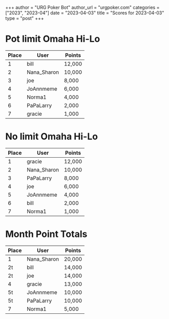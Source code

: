 +++
author = "URG Poker Bot"
author_url = "urgpoker.com"
categories = ["2023", "2023-04"]
date = "2023-04-03"
title = "Scores for 2023-04-03"
type = "post"
+++
# Pot limit Omaha Hi-Lo

| Place | User | Points |
|-------|------|--------|
| 1 | bill | 12,000 |
| 2 | Nana_Sharon | 10,000 |
| 3 | joe | 8,000 |
| 4 | JoAnnmeme | 6,000 |
| 5 | Norma1 | 4,000 |
| 6 | PaPaLarry | 2,000 |
| 7 | gracie | 1,000 |

# No limit Omaha Hi-Lo

| Place | User | Points |
|-------|------|--------|
| 1 | gracie | 12,000 |
| 2 | Nana_Sharon | 10,000 |
| 3 | PaPaLarry | 8,000 |
| 4 | joe | 6,000 |
| 5 | JoAnnmeme | 4,000 |
| 6 | bill | 2,000 |
| 7 | Norma1 | 1,000 |

# Month Point Totals

| Place | User | Points |
|-------|------|--------|
| 1 | Nana_Sharon | 20,000 |
| 2t | bill | 14,000 |
| 2t | joe | 14,000 |
| 4 | gracie | 13,000 |
| 5t | JoAnnmeme | 10,000 |
| 5t | PaPaLarry | 10,000 |
| 7 | Norma1 | 5,000 |

